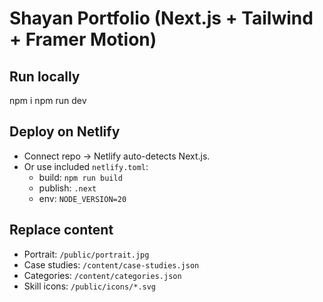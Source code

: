 # Shayan Portfolio (Next.js + Tailwind + Framer Motion)

## Run locally
npm i
npm run dev

## Deploy on Netlify
- Connect repo → Netlify auto-detects Next.js.
- Or use included `netlify.toml`:
  - build: `npm run build`
  - publish: `.next`
  - env: `NODE_VERSION=20`

## Replace content
- Portrait: `/public/portrait.jpg`
- Case studies: `/content/case-studies.json`
- Categories: `/content/categories.json`
- Skill icons: `/public/icons/*.svg`
